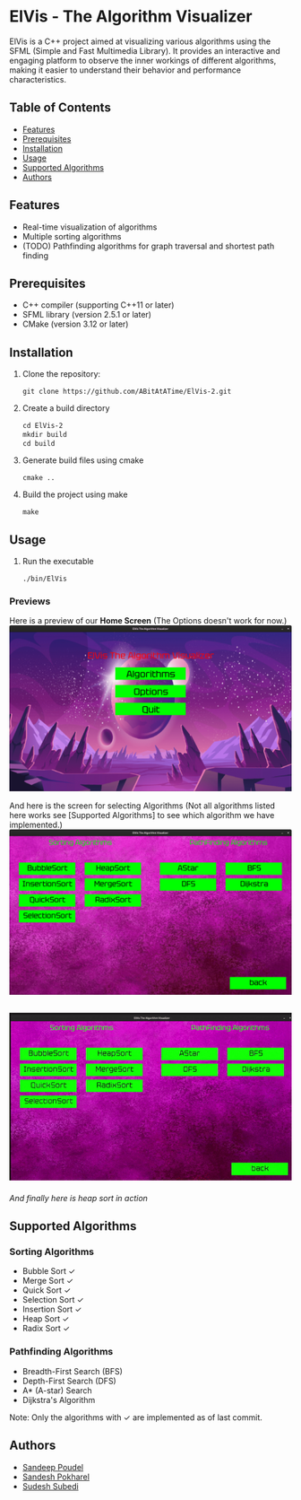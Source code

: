 # ElVis - The Algorithm Visualizer

ElVis is a C++ project aimed at visualizing various algorithms using the SFML (Simple and Fast Multimedia Library). It provides an interactive and engaging platform to observe the inner workings of different algorithms, making it easier to understand their behavior and performance characteristics.


## Table of Contents
- [Features](#features)
- [Prerequisites](#prerequisites)
- [Installation](#installation)
- [Usage](#usage)
- [Supported Algorithms](#supported-algorithms)
- [Authors](#authors)

## Features
- Real-time visualization of algorithms
- Multiple sorting algorithms 
- (TODO) Pathfinding algorithms for graph traversal and shortest path finding

## Prerequisites
- C++ compiler (supporting C++11 or later)
- SFML library (version 2.5.1 or later)
- CMake (version 3.12 or later)

## Installation
1. Clone the repository:
   ```shell
   git clone https://github.com/ABitAtATime/ElVis-2.git
   ```
2. Create a build directory
   ```shell
   cd ElVis-2
   mkdir build
   cd build
   ```
3. Generate build files using cmake
   ```shell
   cmake ..
   ```
4. Build the project using make
   ```shell
   make
   ```

## Usage
1. Run the executable
   ```shell
   ./bin/ElVis
   ```
### Previews

Here is a preview of our **Home Screen**
(The Options doesn't work for now.)
![Home Screen](res/readme/homescreen.png)

And here is the screen for selecting Algorithms
(Not all algorithms listed here works see [Supported Algorithms] to see which algorithm we have implemented.)
![Selector Screen](res/readme/selectorscreen.png)

![Heap sort gif](res/readme/heapsort.gif)
---
*And finally here is heap sort in action*


## Supported Algorithms
### Sorting Algorithms
- Bubble Sort ✓
- Merge Sort ✓
- Quick Sort ✓
- Selection Sort ✓
- Insertion Sort ✓
- Heap Sort ✓
- Radix Sort ✓
### Pathfinding Algorithms
- Breadth-First Search (BFS) 
- Depth-First Search (DFS)
- A* (A-star) Search
- Dijkstra's Algorithm

Note: Only the algorithms with ✓ are implemented as of last commit.


## Authors
- [Sandeep Poudel](https://github.com/sandeep-poudel)
- [Sandesh Pokharel](https://github.com/hsednass)
- [Sudesh Subedi](https://github.com/sudeshsubedi)
